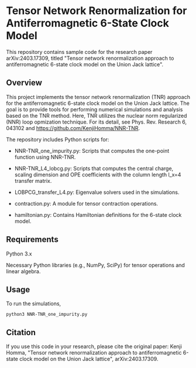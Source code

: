 # Tensor Network Renormalization for Antiferromagnetic 6-State Clock Model

This repository contains sample code for the research paper arXiv:2403.17309, titled "Tensor network renormalization approach to antiferromagnetic 6-state clock model on the Union Jack lattice".

## Overview
This project implements the tensor network renormalization (TNR) approach for the antiferromagnetic 6-state clock model on the Union Jack lattice. The goal is to provide tools for performing numerical simulations and analysis based on the TNR method.
Here, TNR utilizes the nuclear norm regularized (NNR) loop opmization technique. For its detail, see Phys. Rev. Research 6, 043102 and https://github.com/KenjiHomma/NNR-TNR.

The repository includes Python scripts for:

- NNR-TNR_one_impurity.py: Scripts that computes the one-point function using NNR-TNR.

- NNR-TNR_L4_lobcg.py: Scripts that computes the central charge, scaling dimension and OPE coefficients with the column length l_x=4 transfer matrix.

- LOBPCG_transfer_L4.py: Eigenvalue solvers used in the simulations.

- contraction.py: A module for tensor contraction operations.

- hamiltonian.py: Contains Hamiltonian definitions for the 6-state clock model.

## Requirements
Python 3.x

Necessary Python libraries (e.g., NumPy, SciPy) for tensor operations and linear algebra.

## Usage
To run the simulations,

 ```
python3 NNR-TNR_one_impurity.py
 ```


## Citation
If you use this code in your research, please cite the original paper:
Kenji Homma, "Tensor network renormalization approach to antiferromagnetic 6-state clock model on the Union Jack lattice", arXiv:2403.17309.
